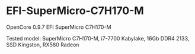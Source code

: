 # EFI-SuperMicro-C7H170-M
OpenCore 0.9.7 EFI SuperMicro C7H170-M 

Tested model: SuperMicro C7H170-M, i7-7700 Kabylake, 16Gb DDR4 2133, SSD Kingston, RX580 Radeon
